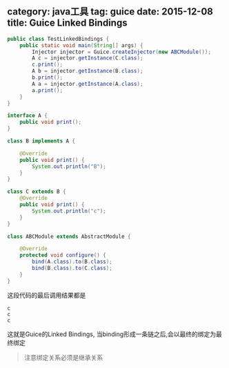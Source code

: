 category: java工具
tag: guice
date: 2015-12-08
title: Guice Linked Bindings
---
```java
public class TestLinkedBindings {
	public static void main(String[] args) {
		Injector injector = Guice.createInjector(new ABCModule());
		A c = injector.getInstance(C.class);
		c.print();
		A b = injector.getInstance(B.class);
		b.print();
		A a = injector.getInstance(A.class);
		a.print();
	}
}

interface A {
	public void print();
}

class B implements A {

	@Override
	public void print() {
		System.out.println("B");
	}
}

class C extends B {
	@Override
	public void print() {
		System.out.println("c");
	}
}

class ABCModule extends AbstractModule {

	@Override
	protected void configure() {
		bind(A.class).to(B.class);
		bind(B.class).to(C.class);
	}
}
```
这段代码的最后调用结果都是
```
c
c
c
```
这就是Guice的Linked Bindings, 当binding形成一条链之后,会以最终的绑定为最终绑定

> 注意绑定关系必须是继承关系